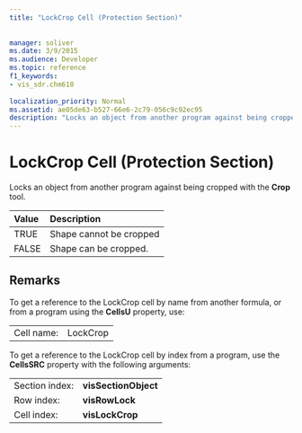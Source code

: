 ```yaml
---
title: "LockCrop Cell (Protection Section)"
 
 
manager: soliver
ms.date: 3/9/2015
ms.audience: Developer
ms.topic: reference
f1_keywords:
- vis_sdr.chm610
 
localization_priority: Normal
ms.assetid: ae05de63-b527-66e6-2c79-056c9c92ec95
description: "Locks an object from another program against being cropped with the Crop tool."
---
```


# LockCrop Cell (Protection Section)

Locks an object from another program against being cropped with the **Crop** tool. 
  
|**Value**|**Description**|
|:-----|:-----|
| TRUE  <br/> | Shape cannot be cropped  <br/> |
| FALSE  <br/> | Shape can be cropped.  <br/> |
   
## Remarks

To get a reference to the LockCrop cell by name from another formula, or from a program using the **CellsU** property, use: 
  
|||
|:-----|:-----|
| Cell name:  <br/> | LockCrop  <br/> |
   
To get a reference to the LockCrop cell by index from a program, use the **CellsSRC** property with the following arguments: 
  
|||
|:-----|:-----|
| Section index:  <br/> |**visSectionObject** <br/> |
| Row index:  <br/> |**visRowLock** <br/> |
| Cell index:  <br/> |**visLockCrop** <br/> |
   

